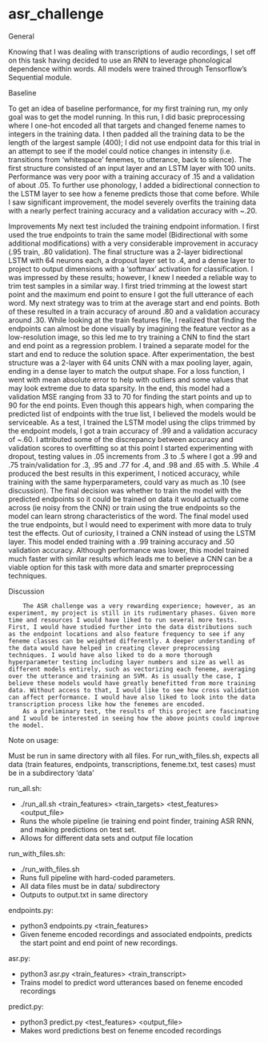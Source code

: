 # asr_challenge

General

Knowing that I was dealing with transcriptions of audio recordings, I set off on this task having decided to use an RNN to leverage phonological dependence within words. All models were trained through Tensorflow’s Sequential module. 


Baseline

To get an idea of baseline performance, for my first training run, my only goal was to get the model running. In this run, I did basic preprocessing where I one-hot encoded all that targets and changed feneme names to integers in the training data. I then padded all the training data to be the length of the largest sample (400); I did not use endpoint data for this trial in an attempt to see if the model could notice changes in intensity (i.e. transitions from ‘whitespace’ fenemes, to utterance, back to silence). The first structure consisted of an input layer and an LSTM layer with 100 units. Performance was very poor with a training accuracy of .15 and a validation of about .05. To further use phonology, I added a bidirectional connection to the LSTM layer to see how a feneme predicts those that come before. While I saw significant improvement, the model severely overfits the training data with a nearly perfect training accuracy and a validation accuracy with ~.20. 
        
Improvements
        My next test included the training endpoint information. I first used the true endpoints to train the same model (Bidirectional with some additional modifications) with a very considerable improvement in accuracy (.95 train, .80 validation). The final structure was a 2-layer bidirectional LSTM with 64 neurons each, a dropout layer set to .4, and a dense layer to project to output dimensions with a ‘softmax’ activation for classification. I was impressed by these results; however, I knew I needed a reliable way to trim test samples in a similar way. I first tried trimming at the lowest start point and the maximum end point to ensure I got the full utterance of each word. My next strategy was to trim at the average start and end points. Both of these resulted in a train accuracy of around .80 and a validation accuracy around .30. 
        While looking at the train features file, I realized that finding the endpoints can almost be done visually by imagining the feature vector as a low-resolution image, so this led me to try training a CNN to find the start and end point as a regression problem. I trained a separate model for the start and end to reduce the solution space. After experimentation, the best structure was a 2-layer with 64 units CNN with a max pooling layer, again, ending in a dense layer to match the output shape. For a loss function, I went with mean absolute error to help with outliers and some values that may look extreme due to data sparsity. In the end, this model had a validation MSE ranging from 33 to 70 for finding the start points and up to 90 for the end points. Even though this appears high, when comparing the predicted list of endpoints with the true list, I believed the models would be serviceable. 
As a test, I trained the LSTM model using the clips trimmed by the endpoint models, I got a train accuracy of .99 and a validation accuracy of ~.60. I attributed some of the discrepancy between accuracy and validation scores to overfitting so at this point I started experimenting with dropout, testing values in .05 increments from .3 to .5 where I got a .99 and .75 train/validation for .3, .95 and .77 for .4, and .98 and .65 with .5. While .4 produced the best results in this experiment, I noticed accuracy, while training with the same hyperparameters, could vary as much as .10 (see discussion). The final decision was whether to train the model with the predicted endpoints so it could be trained on data it would actually come across (ie noisy from the CNN) or train using the true endpoints so the model can learn strong characteristics of the word. The final model used the true endpoints, but I would need to experiment with more data to truly test the effects.
Out of curiosity, I trained a CNN instead of using the LSTM layer. This model ended training with a .99 training accuracy and .50 validation accuracy. Although performance was lower, this model trained much faster with similar results which leads me to believe a CNN can be a viable option for this task with more data and smarter preprocessing techniques.


Discussion

        The ASR challenge was a very rewarding experience; however, as an experiment, my project is still in its rudimentary phases. Given more time and resources I would have liked to run several more tests. First, I would have studied further into the data distributions such as the endpoint locations and also feature frequency to see if any feneme classes can be weighted differently. A deeper understanding of the data would have helped in creating clever preprocessing techniques. I would have also liked to do a more thorough hyperparameter testing including layer numbers and size as well as different models entirely, such as vectorizing each feneme, averaging over the utterance and training an SVM. As is usually the case, I believe these models would have greatly benefitted from more training data. Without access to that, I would like to see how cross validation can affect performance. I would have also liked to look into the data transcription process like how the fenemes are encoded. 
        As a preliminary test, the results of this project are fascinating and I would be interested in seeing how the above points could improve the model. 


Note on usage:


Must be run in same directory with all files.
For run_with_files.sh, expects all data (train features, endpoints, transcriptions, feneme.txt, test cases) must be in a subdirectory ‘data’


run_all.sh:
* ./run_all.sh <train_features> <train_targets> <endpoints> <fenemes> <test_features> <output_file>
* Runs the whole pipeline (ie training end point finder, training ASR RNN, and making predictions on test set.
* Allows for different data sets and output file location


run_with_files.sh:
* ./run_with_files.sh
* Runs full pipeline with hard-coded parameters.
* All data files must be in data/ subdirectory
* Outputs to output.txt in same directory


endpoints.py:
* python3 endpoints.py <train_features> <endpoints> <fenemes>
* Given feneme encoded recordings and associated endpoints, predicts the start point and end point of new recordings.


asr.py:
* python3 asr.py <train_features> <train_transcript> <fenemes> <endpoints>
* Trains model to predict word utterances based on feneme encoded recordings


predict.py:
* python3 predict.py <test_features> <output_file>
* Makes word predictions best on feneme encoded recordings
